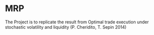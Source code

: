 # MRP
The Project is to replicate the result from Optimal trade execution under stochastic volatility and liquidity (P. Cheridito, T. Sepin 2014)
